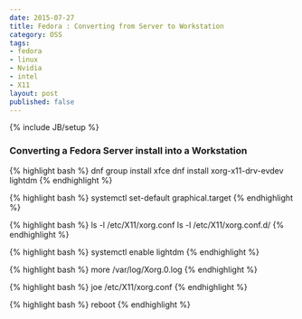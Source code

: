 ```yaml
---
date: 2015-07-27
title: Fedora : Converting from Server to Workstation
category: OSS
tags:
- fedora
- linux
- Nvidia
- intel
- X11
layout: post
published: false
---
```

{% include JB/setup %}

### Converting a Fedora Server install into a Workstation

{% highlight bash %}
dnf group install xfce
dnf install xorg-x11-drv-evdev lightdm
{% endhighlight %}

{% highlight bash %}
systemctl set-default graphical.target
{% endhighlight %}


{% highlight bash %}
ls -l /etc/X11/xorg.conf
ls -l /etc/X11/xorg.conf.d/
{% endhighlight %}

{% highlight bash %}
systemctl enable lightdm
{% endhighlight %}

{% highlight bash %}
more /var/log/Xorg.0.log
{% endhighlight %}

{% highlight bash %}
joe /etc/X11/xorg.conf
{% endhighlight %}

{% highlight bash %}
reboot
{% endhighlight %}
